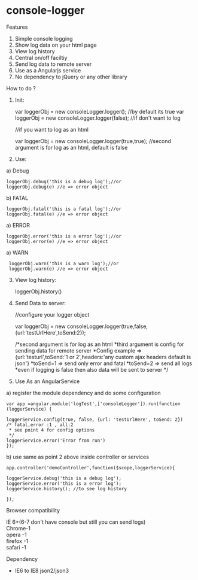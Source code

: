 console-logger
==============

Features 

1) Simple console logging <br/>
2) Show log data on your html page <br/>
3) View log history  <br/>
4) Central on/off faciltiy   <br/>
5) Send log data to remote server  <br/>
6) Use as a Angularjs service <br/>
7) No dependency to jQuery or any other library


How to do ? 

1) Init: 
  
    var loggerObj = new consoleLogger.logger(); //by default its true 
    var loggerObj = new consoleLogger.logger(false); //if don't want to log   
    
    //if you want to log as an html
    
    var loggerObj = new consoleLogger.logger(true,true);
    //second argument is for log as an html, default is false 
    

2) Use: 

  a) Debug
    
    loggerObj.debug('this is a debug log');//or
    loggerObj.debug(e) //e => error object
 
  
  b) FATAL
  
    loggerObj.fatal('this is a fatal log');//or
    loggerObj.fatal(e) //e => error object
 
  
  a) ERROR
 
    loggerObj.error('this is a error log');//or
    loggerObj.error(e) //e => error object
  
  
  a) WARN
 
     loggerObj.warn('this is a warn log');//or
     loggerObj.warn(e) //e => error object
 
  
3) View log history:  

    loggerObj.history()
  
4) Send Data to server: 


    //configure your logger object
   
    var loggerObj = new consoleLogger.logger(true,false,{url:'testUrlHere',toSend:2});
    
    /*second argument is for log as an html
     *third argument is config for sending data for remote server
     *Config example => {url:'testurl',toSend:'1 or 2',headers:'any custom ajax headers default is json'}
     *toSend=1 => send only error and fatal
     *toSend=2 => send all logs
     *even if logging is false then also data will be sent to server
     */

5)  Use As an AngularService  

   a) register the module dependency and do some configuration
   
    var app =angular.module('logTest',['consoleLogger']).run(function (loggerService) {

    loggerService.config(true, false, {url: 'testUrlHere', toSend: 2})
    /* fatal,error :1 , all:2
     * see point 4 for config options
     */
    loggerService.error('Error from run')
    });
    
    
  b) use same as point 2 above inside controller or services 
    
    app.controller('demoController',function($scope,loggerService){
    
    loggerService.debug('this is a debug log');
    loggerService.error('this is a error log');
    loggerService.history(); //to see log history
    
    });

    
 
 Browser compatibility 
 
 IE 6+(6-7 don't have console but still you can send logs) <br/>
 Chrome-1 <br/>
 opera -1 <br/>
 firefox -1 <br/>
 safari -1
 
 
 Dependency
 
- IE6 to IE8 json2/json3
